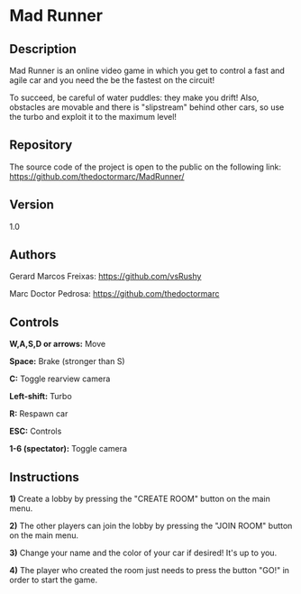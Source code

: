 # Mad Runner

## Description

Mad Runner is an online video game in which you get to control a fast and agile car and you need the be the fastest on the circuit!

To succeed, be careful of water puddles: they make you drift! Also, obstacles are movable and there is "slipstream" behind other cars, so use the turbo and exploit it to the maximum level!


## Repository

The source code of the project is open to the public on the following link:
https://github.com/thedoctormarc/MadRunner/


## Version

1.0


## Authors

Gerard Marcos Freixas: 
https://github.com/vsRushy

Marc Doctor Pedrosa: 
https://github.com/thedoctormarc


## Controls

**W,A,S,D or arrows:** Move

**Space:** Brake (stronger than S)

**C:** Toggle rearview camera

**Left-shift:** Turbo

**R:** Respawn car

**ESC:** Controls

**1-6 (spectator):** Toggle camera


## Instructions

**1)** Create a lobby by pressing the "CREATE ROOM" button on the main menu.

**2)** The other players can join the lobby by pressing the "JOIN ROOM" button on the main menu.

**3)** Change your name and the color of your car if desired! It's up to you.

**4)** The player who created the room just needs to press the button "GO!" in order to start the game.
